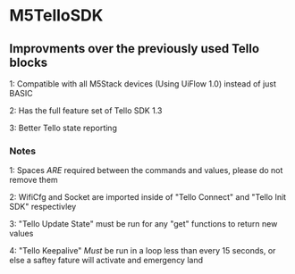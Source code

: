 # M5TelloSDK

## Improvments over the previously used Tello blocks
1: Compatible with all M5Stack devices (Using UiFlow 1.0) instead of just BASIC

2: Has the full feature set of Tello SDK 1.3

3: Better Tello state reporting

### Notes
1: Spaces *ARE* required between the commands and values, please do not remove them

2: WifiCfg and Socket are imported inside of "Tello Connect" and "Tello Init SDK" respectivley

3: "Tello Update State" must be run for any "get" functions to return new values

4: "Tello Keepalive" *Must* be run in a loop less than every 15 seconds, or else a saftey fature will activate and emergency land

